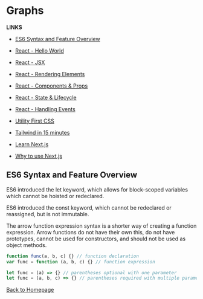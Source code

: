# Graphs

**LINKS**

- [ES6 Syntax and Feature Overview](https://www.taniarascia.com/es6-syntax-and-feature-overview/)

- [React - Hello World](https://reactjs.org/docs/hello-world.html)
- [React - JSX](https://reactjs.org/docs/introducing-jsx.html)
- [React - Rendering Elements](https://reactjs.org/docs/rendering-elements.html)
- [React - Components & Props](https://reactjs.org/docs/components-and-props.html)
- [React - State & Lifecycle](https://reactjs.org/docs/state-and-lifecycle.html)
- [React - Handling Events](https://reactjs.org/docs/handling-events.html)

- [Utility First CSS](https://tailwindcss.com/docs/utility-first)
- [Tailwind in 15 minutes](https://www.youtube.com/watch?v=6zIuAyLZPH0)

- [Learn Next.js](https://nextjs.org/learn/basics/create-nextjs-app)
- [Why to use Next.js](https://www.youtube.com/watch?v=rtgbaKBhdkk)

## ES6 Syntax and Feature Overview

ES6 introduced the let keyword, which allows for block-scoped variables which cannot be hoisted or redeclared.

ES6 introduced the const keyword, which cannot be redeclared or reassigned, but is not immutable.

The arrow function expression syntax is a shorter way of creating a function expression. Arrow functions do not have their own this, do not have prototypes, cannot be used for constructors, and should not be used as object methods.

```JavaScript
function func(a, b, c) {} // function declaration
var func = function (a, b, c) {} // function expression

let func = (a) => {} // parentheses optional with one parameter
let func = (a, b, c) => {} // parentheses required with multiple parameters
```

[Back to Homepage](https://ashcaz.github.io/reading-notes)
